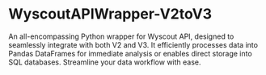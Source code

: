 # WyscoutAPIWrapper-V2toV3
An all-encompassing Python wrapper for Wyscout API, designed to seamlessly integrate with both V2 and V3. It efficiently processes data into Pandas DataFrames for immediate analysis or enables direct storage into SQL databases. Streamline your data workflow with ease.
